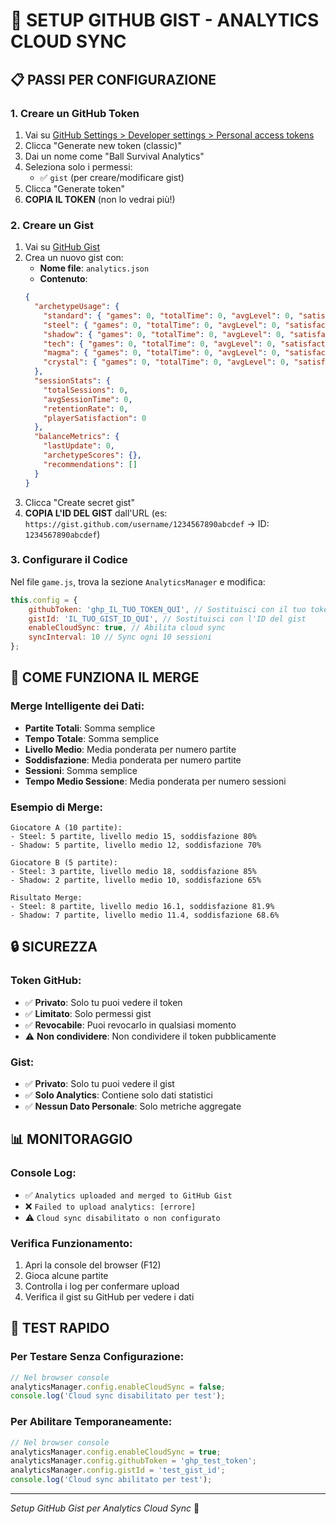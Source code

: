 # 🔧 **SETUP GITHUB GIST - ANALYTICS CLOUD SYNC**

## 📋 **PASSI PER CONFIGURAZIONE**

### **1. Creare un GitHub Token**
1. Vai su [GitHub Settings > Developer settings > Personal access tokens](https://github.com/settings/tokens)
2. Clicca "Generate new token (classic)"
3. Dai un nome come "Ball Survival Analytics"
4. Seleziona solo i permessi:
   - ✅ `gist` (per creare/modificare gist)
5. Clicca "Generate token"
6. **COPIA IL TOKEN** (non lo vedrai più!)

### **2. Creare un Gist**
1. Vai su [GitHub Gist](https://gist.github.com/)
2. Crea un nuovo gist con:
   - **Nome file**: `analytics.json`
   - **Contenuto**: 
   ```json
   {
     "archetypeUsage": {
       "standard": { "games": 0, "totalTime": 0, "avgLevel": 0, "satisfaction": 0 },
       "steel": { "games": 0, "totalTime": 0, "avgLevel": 0, "satisfaction": 0 },
       "shadow": { "games": 0, "totalTime": 0, "avgLevel": 0, "satisfaction": 0 },
       "tech": { "games": 0, "totalTime": 0, "avgLevel": 0, "satisfaction": 0 },
       "magma": { "games": 0, "totalTime": 0, "avgLevel": 0, "satisfaction": 0 },
       "crystal": { "games": 0, "totalTime": 0, "avgLevel": 0, "satisfaction": 0 }
     },
     "sessionStats": {
       "totalSessions": 0,
       "avgSessionTime": 0,
       "retentionRate": 0,
       "playerSatisfaction": 0
     },
     "balanceMetrics": {
       "lastUpdate": 0,
       "archetypeScores": {},
       "recommendations": []
     }
   }
   ```
3. Clicca "Create secret gist"
4. **COPIA L'ID DEL GIST** dall'URL (es: `https://gist.github.com/username/1234567890abcdef` → ID: `1234567890abcdef`)

### **3. Configurare il Codice**
Nel file `game.js`, trova la sezione `AnalyticsManager` e modifica:

```javascript
this.config = {
    githubToken: 'ghp_IL_TUO_TOKEN_QUI', // Sostituisci con il tuo token
    gistId: 'IL_TUO_GIST_ID_QUI', // Sostituisci con l'ID del gist
    enableCloudSync: true, // Abilita cloud sync
    syncInterval: 10 // Sync ogni 10 sessioni
};
```

## 🔄 **COME FUNZIONA IL MERGE**

### **Merge Intelligente dei Dati:**
- **Partite Totali**: Somma semplice
- **Tempo Totale**: Somma semplice
- **Livello Medio**: Media ponderata per numero partite
- **Soddisfazione**: Media ponderata per numero partite
- **Sessioni**: Somma semplice
- **Tempo Medio Sessione**: Media ponderata per numero sessioni

### **Esempio di Merge:**
```
Giocatore A (10 partite):
- Steel: 5 partite, livello medio 15, soddisfazione 80%
- Shadow: 5 partite, livello medio 12, soddisfazione 70%

Giocatore B (5 partite):
- Steel: 3 partite, livello medio 18, soddisfazione 85%
- Shadow: 2 partite, livello medio 10, soddisfazione 65%

Risultato Merge:
- Steel: 8 partite, livello medio 16.1, soddisfazione 81.9%
- Shadow: 7 partite, livello medio 11.4, soddisfazione 68.6%
```

## 🔒 **SICUREZZA**

### **Token GitHub:**
- ✅ **Privato**: Solo tu puoi vedere il token
- ✅ **Limitato**: Solo permessi gist
- ✅ **Revocabile**: Puoi revocarlo in qualsiasi momento
- ⚠️ **Non condividere**: Non condividere il token pubblicamente

### **Gist:**
- ✅ **Privato**: Solo tu puoi vedere il gist
- ✅ **Solo Analytics**: Contiene solo dati statistici
- ✅ **Nessun Dato Personale**: Solo metriche aggregate

## 📊 **MONITORAGGIO**

### **Console Log:**
- ✅ `Analytics uploaded and merged to GitHub Gist`
- ❌ `Failed to upload analytics: [errore]`
- ⚠️ `Cloud sync disabilitato o non configurato`

### **Verifica Funzionamento:**
1. Apri la console del browser (F12)
2. Gioca alcune partite
3. Controlla i log per confermare upload
4. Verifica il gist su GitHub per vedere i dati

## 🚀 **TEST RAPIDO**

### **Per Testare Senza Configurazione:**
```javascript
// Nel browser console
analyticsManager.config.enableCloudSync = false;
console.log('Cloud sync disabilitato per test');
```

### **Per Abilitare Temporaneamente:**
```javascript
// Nel browser console
analyticsManager.config.enableCloudSync = true;
analyticsManager.config.githubToken = 'ghp_test_token';
analyticsManager.config.gistId = 'test_gist_id';
console.log('Cloud sync abilitato per test');
```

---

*Setup GitHub Gist per Analytics Cloud Sync* 🔧 